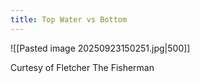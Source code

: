 ```yaml
---
title: Top Water vs Bottom
---
```

![[Pasted image 20250923150251.jpg|500]]

Curtesy of Fletcher The Fisherman